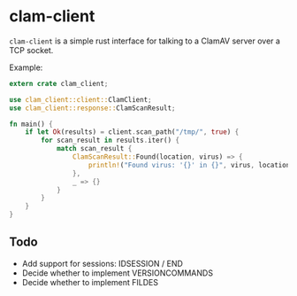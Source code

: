 # clam-client

`clam-client` is a simple rust interface for talking to a ClamAV server over a TCP socket.

Example:

```rust
extern crate clam_client;

use clam_client::client::ClamClient;
use clam_client::response::ClamScanResult;

fn main() {
    if let Ok(results) = client.scan_path("/tmp/", true) {
        for scan_result in results.iter() {
            match scan_result {
                ClamScanResult::Found(location, virus) => {
                    println!("Found virus: '{}' in {}", virus, location)
                },
                _ => {}
            }
        }
    }
}
```

## Todo

- Add support for sessions: IDSESSION / END
- Decide whether to implement VERSIONCOMMANDS
- Decide whether to implement FILDES